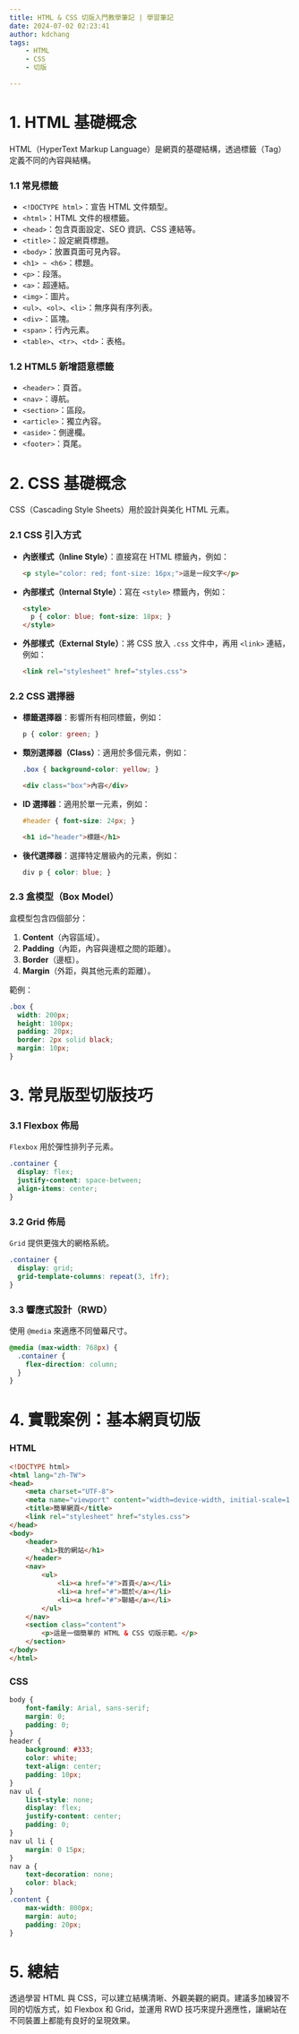 ```yaml
---
title: HTML & CSS 切版入門教學筆記 | 學習筆記
date: 2024-07-02 02:23:41
author: kdchang
tags: 
    - HTML
    - CSS
    - 切版

---
```


# 1. HTML 基礎概念

HTML（HyperText Markup Language）是網頁的基礎結構，透過標籤（Tag）定義不同的內容與結構。

### 1.1 常見標籤

- `<!DOCTYPE html>`：宣告 HTML 文件類型。
- `<html>`：HTML 文件的根標籤。
- `<head>`：包含頁面設定、SEO 資訊、CSS 連結等。
- `<title>`：設定網頁標題。
- `<body>`：放置頁面可見內容。
- `<h1> ~ <h6>`：標題。
- `<p>`：段落。
- `<a>`：超連結。
- `<img>`：圖片。
- `<ul>`、`<ol>`、`<li>`：無序與有序列表。
- `<div>`：區塊。
- `<span>`：行內元素。
- `<table>`、`<tr>`、`<td>`：表格。

### 1.2 HTML5 新增語意標籤

- `<header>`：頁首。
- `<nav>`：導航。
- `<section>`：區段。
- `<article>`：獨立內容。
- `<aside>`：側邊欄。
- `<footer>`：頁尾。

# 2. CSS 基礎概念

CSS（Cascading Style Sheets）用於設計與美化 HTML 元素。

### 2.1 CSS 引入方式

- **內嵌樣式（Inline Style）**：直接寫在 HTML 標籤內，例如：
  ```html
  <p style="color: red; font-size: 16px;">這是一段文字</p>
  ```
- **內部樣式（Internal Style）**：寫在 `<style>` 標籤內，例如：
  ```html
  <style>
    p { color: blue; font-size: 18px; }
  </style>
  ```
- **外部樣式（External Style）**：將 CSS 放入 `.css` 文件中，再用 `<link>` 連結，例如：
  ```html
  <link rel="stylesheet" href="styles.css">
  ```

### 2.2 CSS 選擇器

- **標籤選擇器**：影響所有相同標籤，例如：
  ```css
  p { color: green; }
  ```
- **類別選擇器（Class）**：適用於多個元素，例如：
  ```css
  .box { background-color: yellow; }
  ```
  ```html
  <div class="box">內容</div>
  ```
- **ID 選擇器**：適用於單一元素，例如：
  ```css
  #header { font-size: 24px; }
  ```
  ```html
  <h1 id="header">標題</h1>
  ```
- **後代選擇器**：選擇特定層級內的元素，例如：
  ```css
  div p { color: blue; }
  ```

### 2.3 盒模型（Box Model）

盒模型包含四個部分：
1. **Content**（內容區域）。
2. **Padding**（內距，內容與邊框之間的距離）。
3. **Border**（邊框）。
4. **Margin**（外距，與其他元素的距離）。

範例：
```css
.box {
  width: 200px;
  height: 100px;
  padding: 20px;
  border: 2px solid black;
  margin: 10px;
}
```

# 3. 常見版型切版技巧

### 3.1 Flexbox 佈局

`Flexbox` 用於彈性排列子元素。
```css
.container {
  display: flex;
  justify-content: space-between;
  align-items: center;
}
```

### 3.2 Grid 佈局

`Grid` 提供更強大的網格系統。
```css
.container {
  display: grid;
  grid-template-columns: repeat(3, 1fr);
}
```

### 3.3 響應式設計（RWD）

使用 `@media` 來適應不同螢幕尺寸。
```css
@media (max-width: 768px) {
  .container {
    flex-direction: column;
  }
}
```

# 4. 實戰案例：基本網頁切版

### HTML
```html
<!DOCTYPE html>
<html lang="zh-TW">
<head>
    <meta charset="UTF-8">
    <meta name="viewport" content="width=device-width, initial-scale=1.0">
    <title>簡單網頁</title>
    <link rel="stylesheet" href="styles.css">
</head>
<body>
    <header>
        <h1>我的網站</h1>
    </header>
    <nav>
        <ul>
            <li><a href="#">首頁</a></li>
            <li><a href="#">關於</a></li>
            <li><a href="#">聯絡</a></li>
        </ul>
    </nav>
    <section class="content">
        <p>這是一個簡單的 HTML & CSS 切版示範。</p>
    </section>
</body>
</html>
```

### CSS
```css
body {
    font-family: Arial, sans-serif;
    margin: 0;
    padding: 0;
}
header {
    background: #333;
    color: white;
    text-align: center;
    padding: 10px;
}
nav ul {
    list-style: none;
    display: flex;
    justify-content: center;
    padding: 0;
}
nav ul li {
    margin: 0 15px;
}
nav a {
    text-decoration: none;
    color: black;
}
.content {
    max-width: 800px;
    margin: auto;
    padding: 20px;
}
```

# 5. 總結

透過學習 HTML 與 CSS，可以建立結構清晰、外觀美觀的網頁。建議多加練習不同的切版方式，如 Flexbox 和 Grid，並運用 RWD 技巧來提升適應性，讓網站在不同裝置上都能有良好的呈現效果。

